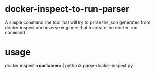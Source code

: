 
# docker-inspect-to-run-parser

  

A simple command line tool that will try to parse the json generated from docker inspect and reverse engineer that to create the docker-run command

  
  

# usage

  

docker inspect **&lt;container&gt;** | python3 parse-docker-inspect.py
